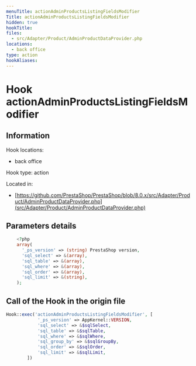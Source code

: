 ```yaml
---
menuTitle: actionAdminProductsListingFieldsModifier
Title: actionAdminProductsListingFieldsModifier
hidden: true
hookTitle: 
files:
  - src/Adapter/Product/AdminProductDataProvider.php
locations:
  - back office
type: action
hookAliases:
---
```


# Hook actionAdminProductsListingFieldsModifier

## Information

Hook locations: 
  - back office

Hook type: action

Located in: 
  - [https://github.com/PrestaShop/PrestaShop/blob/8.0.x/src/Adapter/Product/AdminProductDataProvider.php](src/Adapter/Product/AdminProductDataProvider.php)

## Parameters details

```php
    <?php
    array(
      '_ps_version' => (string) PrestaShop version,
      'sql_select' => &(array),
      'sql_table' => &(array),
      'sql_where' => &(array),
      'sql_order' => &(array),
      'sql_limit' => &(string),
    );
```

## Call of the Hook in the origin file

```php
Hook::exec('actionAdminProductsListingFieldsModifier', [
            '_ps_version' => AppKernel::VERSION,
            'sql_select' => &$sqlSelect,
            'sql_table' => &$sqlTable,
            'sql_where' => &$sqlWhere,
            'sql_group_by' => &$sqlGroupBy,
            'sql_order' => &$sqlOrder,
            'sql_limit' => &$sqlLimit,
        ])
```